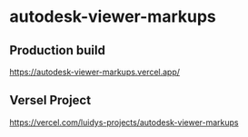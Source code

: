 # autodesk-viewer-markups

## Production build
https://autodesk-viewer-markups.vercel.app/

## Versel Project
https://vercel.com/luidys-projects/autodesk-viewer-markups